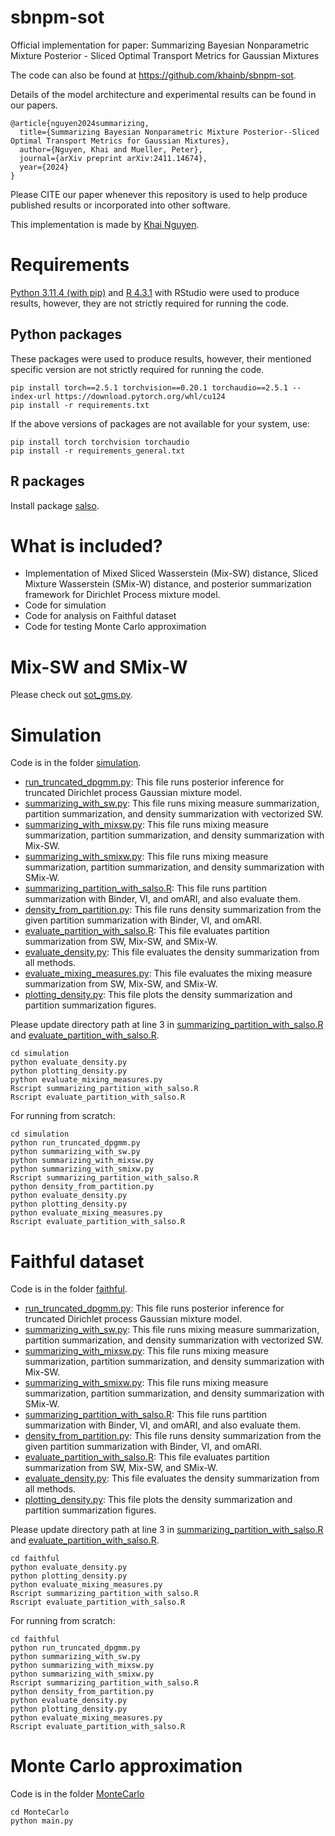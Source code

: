 # sbnpm-sot
Official implementation for paper: Summarizing Bayesian Nonparametric Mixture Posterior - Sliced Optimal Transport Metrics for Gaussian Mixtures

The code can also be found at https://github.com/khainb/sbnpm-sot. 

Details of the model architecture and experimental results can be found in our papers.

```
@article{nguyen2024summarizing,
  title={Summarizing Bayesian Nonparametric Mixture Posterior--Sliced Optimal Transport Metrics for Gaussian Mixtures},
  author={Nguyen, Khai and Mueller, Peter},
  journal={arXiv preprint arXiv:2411.14674},
  year={2024}
}
```

Please CITE our paper whenever this repository is used to help produce published results or incorporated into other software.

This implementation is made by [Khai Nguyen](https://khainb.github.io).

# Requirements

[Python 3.11.4 (with pip)](https://www.python.org/downloads/release/python-3114/)  and [R 4.3.1](https://cran.r-project.org/bin/windows/base/old/4.3.1/) with RStudio were used to produce results, however, they are not strictly required for running the code.

## Python packages
These packages were used to produce results, however, their mentioned specific version are not strictly required for running the code.
```
pip install torch==2.5.1 torchvision==0.20.1 torchaudio==2.5.1 --index-url https://download.pytorch.org/whl/cu124
pip install -r requirements.txt
```
If the above versions of packages are not available for your system, use:
```
pip install torch torchvision torchaudio
pip install -r requirements_general.txt
```
## R packages
Install package
[salso](https://cran.r-project.org/web/packages/salso/index.html).

# What is included?

* Implementation of Mixed Sliced Wasserstein (Mix-SW) distance, Sliced Mixture Wasserstein (SMix-W) distance, and posterior summarization framework for Dirichlet Process mixture model.
* Code for simulation
* Code for analysis on Faithful dataset
* Code for testing Monte Carlo approximation

#  Mix-SW and SMix-W
Please check out [sot_gms.py](libs%2Fsot_gms.py).

# Simulation
Code is in the folder [simulation](simulation).

* [run_truncated_dpgmm.py](simulation%2Frun_truncated_dpgmm.py): This file runs posterior inference for truncated Dirichlet process Gaussian mixture model.
* [summarizing_with_sw.py](simulation%2Fsummarizing_with_sw.py): This file runs mixing measure summarization, partition summarization, and density summarization  with vectorized SW.
* [summarizing_with_mixsw.py](simulation%2Fsummarizing_with_mixsw.py): This file runs mixing measure summarization, partition summarization, and density summarization with Mix-SW.
* [summarizing_with_smixw.py](simulation%2Fsummarizing_with_smixw.py): This file runs mixing measure summarization, partition summarization, and density summarization  with SMix-W.
* [summarizing_partition_with_salso.R](simulation%2Fsummarizing_partition_with_salso.R): This file runs partition summarization with Binder, VI, and omARI, and also evaluate them. 
* [density_from_partition.py](simulation%2Fdensity_from_partition.py): This file runs density summarization from the given partition summarization with Binder, VI, and omARI.
* [evaluate_partition_with_salso.R](simulation%2Fevaluate_partition_with_salso.R): This file evaluates partition summarization from SW, Mix-SW, and SMix-W.
* [evaluate_density.py](simulation%2Fevaluate_density.py): This file evaluates the density summarization from all methods.
* [evaluate_mixing_measures.py](simulation%2Fevaluate_mixing_measures.py): This file evaluates the mixing measure summarization from SW, Mix-SW, and SMix-W.
* [plotting_density.py](simulation%2Fplotting_density.py): This file plots the density summarization and partition summarization figures.

Please update directory path at line 3 in [summarizing_partition_with_salso.R](simulation%2Fsummarizing_partition_with_salso.R) and [evaluate_partition_with_salso.R](simulation%2Fevaluate_partition_with_salso.R).

```
cd simulation
python evaluate_density.py
python plotting_density.py
python evaluate_mixing_measures.py
Rscript summarizing_partition_with_salso.R
Rscript evaluate_partition_with_salso.R
```

For running from scratch:
```
cd simulation
python run_truncated_dpgmm.py
python summarizing_with_sw.py
python summarizing_with_mixsw.py
python summarizing_with_smixw.py
Rscript summarizing_partition_with_salso.R
python density_from_partition.py
python evaluate_density.py
python plotting_density.py
python evaluate_mixing_measures.py
Rscript evaluate_partition_with_salso.R
```

# Faithful dataset
Code is in the folder [faithful](faithful).

* [run_truncated_dpgmm.py](simulation%2Frun_truncated_dpgmm.py): This file runs posterior inference for truncated Dirichlet process Gaussian mixture model.
* [summarizing_with_sw.py](simulation%2Fsummarizing_with_sw.py): This file runs mixing measure summarization, partition summarization, and density summarization  with vectorized SW.
* [summarizing_with_mixsw.py](simulation%2Fsummarizing_with_mixsw.py): This file runs mixing measure summarization, partition summarization, and density summarization with Mix-SW.
* [summarizing_with_smixw.py](simulation%2Fsummarizing_with_smixw.py): This file runs mixing measure summarization, partition summarization, and density summarization  with SMix-W.
* [summarizing_partition_with_salso.R](simulation%2Fsummarizing_partition_with_salso.R): This file runs partition summarization with Binder, VI, and omARI, and also evaluate them. 
* [density_from_partition.py](simulation%2Fdensity_from_partition.py): This file runs density summarization from the given partition summarization with Binder, VI, and omARI.
* [evaluate_partition_with_salso.R](simulation%2Fevaluate_partition_with_salso.R): This file evaluates partition summarization from SW, Mix-SW, and SMix-W.
* [evaluate_density.py](simulation%2Fevaluate_density.py): This file evaluates the density summarization from all methods.
* [plotting_density.py](simulation%2Fplotting_density.py): This file plots the density summarization and partition summarization figures.

Please update directory path at line 3 in [summarizing_partition_with_salso.R](faithful%2Fsummarizing_partition_with_salso.R) and [evaluate_partition_with_salso.R](faithful%2Fevaluate_partition_with_salso.R).


```
cd faithful
python evaluate_density.py
python plotting_density.py
python evaluate_mixing_measures.py
Rscript summarizing_partition_with_salso.R
Rscript evaluate_partition_with_salso.R
```

For running from scratch:
```
cd faithful
python run_truncated_dpgmm.py
python summarizing_with_sw.py
python summarizing_with_mixsw.py
python summarizing_with_smixw.py
Rscript summarizing_partition_with_salso.R
python density_from_partition.py
python evaluate_density.py
python plotting_density.py
python evaluate_mixing_measures.py
Rscript evaluate_partition_with_salso.R
```


# Monte Carlo approximation
Code is in the folder [MonteCarlo](MonteCarlo)

```
cd MonteCarlo
python main.py
```
